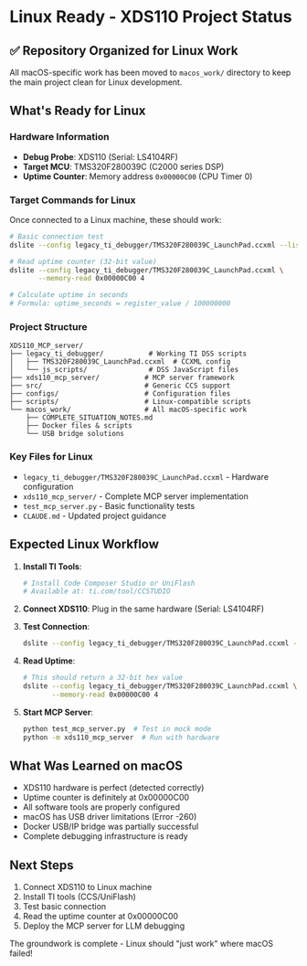# Linux Ready - XDS110 Project Status

## ✅ Repository Organized for Linux Work

All macOS-specific work has been moved to `macos_work/` directory to keep the main project clean for Linux development.

## What's Ready for Linux

### Hardware Information
- **Debug Probe**: XDS110 (Serial: LS4104RF)
- **Target MCU**: TMS320F280039C (C2000 series DSP)
- **Uptime Counter**: Memory address `0x00000C00` (CPU Timer 0)

### Target Commands for Linux
Once connected to a Linux machine, these should work:
```bash
# Basic connection test
dslite --config legacy_ti_debugger/TMS320F280039C_LaunchPad.ccxml --list-cores

# Read uptime counter (32-bit value)
dslite --config legacy_ti_debugger/TMS320F280039C_LaunchPad.ccxml \
       --memory-read 0x00000C00 4

# Calculate uptime in seconds
# Formula: uptime_seconds = register_value / 100000000
```

### Project Structure
```
XDS110_MCP_server/
├── legacy_ti_debugger/           # Working TI DSS scripts
│   ├── TMS320F280039C_LaunchPad.ccxml  # CCXML config
│   └── js_scripts/               # DSS JavaScript files
├── xds110_mcp_server/           # MCP server framework
├── src/                         # Generic CCS support
├── configs/                     # Configuration files
├── scripts/                     # Linux-compatible scripts
└── macos_work/                  # All macOS-specific work
    ├── COMPLETE_SITUATION_NOTES.md
    ├── Docker files & scripts
    └── USB bridge solutions
```

### Key Files for Linux
- `legacy_ti_debugger/TMS320F280039C_LaunchPad.ccxml` - Hardware configuration
- `xds110_mcp_server/` - Complete MCP server implementation
- `test_mcp_server.py` - Basic functionality tests
- `CLAUDE.md` - Updated project guidance

## Expected Linux Workflow

1. **Install TI Tools**:
   ```bash
   # Install Code Composer Studio or UniFlash
   # Available at: ti.com/tool/CCSTUDIO
   ```

2. **Connect XDS110**: Plug in the same hardware (Serial: LS4104RF)

3. **Test Connection**:
   ```bash
   dslite --config legacy_ti_debugger/TMS320F280039C_LaunchPad.ccxml --list-cores
   ```

4. **Read Uptime**:
   ```bash
   # This should return a 32-bit hex value
   dslite --config legacy_ti_debugger/TMS320F280039C_LaunchPad.ccxml \
          --memory-read 0x00000C00 4
   ```

5. **Start MCP Server**:
   ```bash
   python test_mcp_server.py  # Test in mock mode
   python -m xds110_mcp_server  # Run with hardware
   ```

## What Was Learned on macOS

- XDS110 hardware is perfect (detected correctly)
- Uptime counter is definitely at 0x00000C00
- All software tools are properly configured
- macOS has USB driver limitations (Error -260)
- Docker USB/IP bridge was partially successful
- Complete debugging infrastructure is ready

## Next Steps

1. Connect XDS110 to Linux machine
2. Install TI tools (CCS/UniFlash)
3. Test basic connection
4. Read the uptime counter at 0x00000C00
5. Deploy the MCP server for LLM debugging

The groundwork is complete - Linux should "just work" where macOS failed!